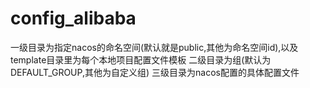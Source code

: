 # config_alibaba
一级目录为指定nacos的命名空间(默认就是public,其他为命名空间id),以及template目录里为每个本地项目配置文件模板
二级目录为组(默认为DEFAULT_GROUP,其他为自定义组)
三级目录为nacos配置的具体配置文件

